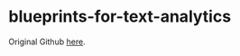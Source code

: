 # blueprints-for-text-analytics

Original Github [here](https://github.com/blueprints-for-text-analytics-python/blueprints-text).
